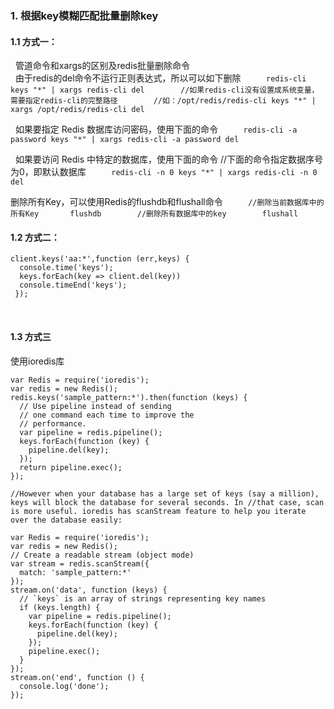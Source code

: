 ### 1. 根据key模糊匹配批量删除key
  #### 1.1 方式一：
   管道命令和xargs的区别及redis批量删除命令  <br>
   由于redis的del命令不运行正则表达式，所以可以如下删除
   ```
    redis-cli keys "*" | xargs redis-cli del    
    //如果redis-cli没有设置成系统变量，需要指定redis-cli的完整路径     
   //如：/opt/redis/redis-cli keys "*" | xargs /opt/redis/redis-cli del    
  ```
  
   如果要指定 Redis 数据库访问密码，使用下面的命令
   ```
     redis-cli -a password keys "*" | xargs redis-cli -a password del   
   ```
   
   如果要访问 Redis 中特定的数据库，使用下面的命令
   //下面的命令指定数据序号为0，即默认数据库 
   ```
     redis-cli -n 0 keys "*" | xargs redis-cli -n 0 del   
   ```
   
   删除所有Key，可以使用Redis的flushdb和flushall命令
   ```
     //删除当前数据库中的所有Key  
     flushdb   
     //删除所有数据库中的key   
     flushall  
   ```

#### 1.2 方式二：
  ```
  client.keys('aa:*',function (err,keys) {
    console.time('keys');
    keys.forEach(key => client.del(key))
    console.timeEnd('keys');
  });
  ```
  
#### 1.3 方式三
使用ioredis库
```
var Redis = require('ioredis');
var redis = new Redis();
redis.keys('sample_pattern:*').then(function (keys) {
  // Use pipeline instead of sending
  // one command each time to improve the
  // performance.
  var pipeline = redis.pipeline();
  keys.forEach(function (key) {
    pipeline.del(key);
  });
  return pipeline.exec();
});

//However when your database has a large set of keys (say a million), keys will block the database for several seconds. In //that case, scan is more useful. ioredis has scanStream feature to help you iterate over the database easily:

var Redis = require('ioredis');
var redis = new Redis();
// Create a readable stream (object mode)
var stream = redis.scanStream({
  match: 'sample_pattern:*'
});
stream.on('data', function (keys) {
  // `keys` is an array of strings representing key names
  if (keys.length) {
    var pipeline = redis.pipeline();
    keys.forEach(function (key) {
      pipeline.del(key);
    });
    pipeline.exec();
  }
});
stream.on('end', function () {
  console.log('done');
});

```
 
